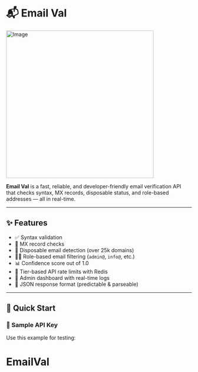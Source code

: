 # 📬 Email Val

<img width="400" height="400" alt="Image" src="https://github.com/user-attachments/assets/1a7feed4-61d6-4c14-91a7-bff42fcce9b2" />

**Email Val** is a fast, reliable, and developer-friendly email verification API that checks syntax, MX records, disposable status, and role-based addresses — all in real-time.

---

## ✨ Features

- ✅ Syntax validation
- 📮 MX record checks
- 🚫 Disposable email detection (over 25k domains)
- 🧑‍💼 Role-based email filtering (`admin@`, `info@`, etc.)
- 📊 Confidence score out of 1.0
- 🔐 Tier-based API rate limits with Redis
- 🧠 Admin dashboard with real-time logs
- 🔄 JSON response format (predictable & parseable)

---

## 🚀 Quick Start

### 🔑 Sample API Key

Use this example for testing:

# EmailVal